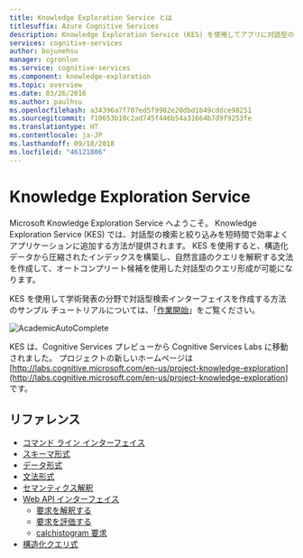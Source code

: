 ```yaml
---
title: Knowledge Exploration Service とは
titlesuffix: Azure Cognitive Services
description: Knowledge Exploration Service (KES) を使用してアプリに対話型の検索と絞り込みを追加します。
services: cognitive-services
author: bojunehsu
manager: cgronlun
ms.service: cognitive-services
ms.component: knowledge-exploration
ms.topic: overview
ms.date: 03/26/2016
ms.author: paulhsu
ms.openlocfilehash: a34396a7f707ed5f9982e20dbd1b49cddce98251
ms.sourcegitcommit: f10653b10c2ad745f446b54a31664b7d9f9253fe
ms.translationtype: HT
ms.contentlocale: ja-JP
ms.lasthandoff: 09/18/2018
ms.locfileid: "46121806"
---
```

# <a name="knowledge-exploration-service"></a>Knowledge Exploration Service

Microsoft Knowledge Exploration Service へようこそ。  Knowledge Exploration Service (KES) では、対話型の検索と絞り込みを短時間で効率よくアプリケーションに追加する方法が提供されます。  KES を使用すると、構造化データから圧縮されたインデックスを構築し、自然言語のクエリを解釈する文法を作成して、オートコンプリート候補を使用した対話型のクエリ形成が可能になります。

KES を使用して学術発表の分野で対話型検索インターフェイスを作成する方法のサンプル チュートリアルについては、「[作業開始](GettingStarted.md)」をご覧ください。

![AcademicAutoComplete](AutoComplete.png)

KES は、Cognitive Services プレビューから Cognitive Services Labs に移動されました。 プロジェクトの新しいホームページは [http://labs.cognitive.microsoft.com/en-us/project-knowledge-exploration](http://labs.cognitive.microsoft.com/en-us/project-knowledge-exploration) です。

## <a name="reference"></a>リファレンス

* [コマンド ライン インターフェイス](CommandLine.md)
* [スキーマ形式](SchemaFormat.md)
* [データ形式](DataFormat.md)
* [文法形式](GrammarFormat.md)
* [セマンティクス解釈](SemanticInterpretation.md)
* [Web API インターフェイス](WebAPI.md)
  * [要求を解釈する](interpretMethod.md)
  * [要求を評価する](evaluateMethod.md)
  * [calchistogram 要求](calchistogramMethod.md)
* [構造化クエリ式](Expressions.md)

